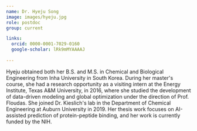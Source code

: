 ```yaml
---
name: Dr. Hyeju Song
image: images/hyeju.jpg
role: postdoc
group: current

links:
  orcid: 0000-0001-7029-0160
  google-scholar: lRk9mMYAAAAJ
  
---
```


Hyeju obtained both her B.S. and M.S. in Chemical and Biological Engineering from Inha University in South Korea. During her master's course, she had 
a research opportunity as a visiting intern at the Energy Institute, Texas A&M University, in 2016, where she studied the development of data-driven 
modeling and global optimization under the direction of Prof. Floudas. She joined Dr. Kieslich's lab in the Department of Chemical Engineering at 
Auburn University in 2019. Her thesis work focuses on AI-assisted prediction of protein-peptide binding, and her work is currently funded by the NIH.

